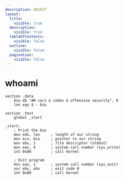 ```yaml
---
description: OBJECT
layout:
  title:
    visible: true
  description:
    visible: true
  tableOfContents:
    visible: false
  outline:
    visible: false
  pagination:
    visible: false
---
```


# whoami

```armasm
section .data
    bio db "## cars & codes & offensive security", 0
    len equ $ - bio

section .text
    global _start

_start:
    ; Print the bio
    mov edx, len     ; length of our string
    mov ecx, bio     ; pointer to our string
    mov ebx, 1       ; file descriptor (stdout)
    mov eax, 4       ; system call number (sys_write)
    int 0x80         ; call kernel

    ; Exit program
    mov eax, 1       ; system call number (sys_exit)
    xor ebx, ebx     ; exit code 0
    int 0x80         ; call kernel

```

[<img src="https://img.shields.io/badge/-71ntr-blue?style=flat-square&#x26;logo=Linkedin&#x26;logoColor=white" alt="" data-size="line">](https://www.linkedin.com/in/71ntr/) [<img src="https://img.shields.io/badge/-71ntr-blue?style=flat-square&#x26;logo=twitter&#x26;logoColor=white" alt="" data-size="line">](https://www.twitter.com/71ntr/) [<img src="https://img.shields.io/badge/-h1nt3r-blue?style=flat-square&#x26;logo=medium&#x26;logoColor=white" alt="" data-size="line">](https://h1nt3r.medium.com/)
